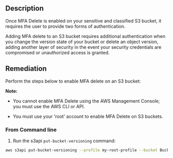 ## Description

Once MFA Delete is enabled on your sensitive and classified S3 bucket, it requires the user to provide two forms of authentication.

Adding MFA delete to an S3 bucket requires additional authentication when you change the version state of your bucket or delete an object version, adding another layer of security in the event your security credentials are compromised or unauthorized access is granted.

## Remediation

Perform the steps below to enable MFA delete on an S3 bucket:

**Note:**

- You cannot enable MFA Delete using the AWS Management Console; you must use the AWS CLI or API.

- You must use your 'root' account to enable MFA Delete on S3 buckets.

### From Command line

1. Run the s3api `put-bucket-versioning` command:

```bash
aws s3api put-bucket-versioning --profile my-root-profile --bucket Bucket_Name --versioning-configuration Status=Enabled,MFADelete=Enabled --mfa “arn:aws:iam::aws_account_id:mfa/root-account-mfa-device passcode”
```
